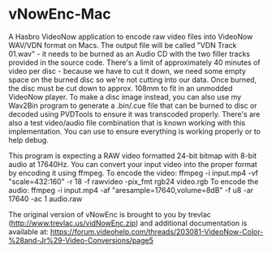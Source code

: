 # vNowEnc-Mac
A Hasbro VideoNow application to encode raw video files into VideoNow WAV/VDN format on Macs. The output file will be called "VDN Track 01.wav" - it needs to be burned as an Audio CD with the two filler tracks provided in the source code. There's a limit of approximately 40 minutes of video per disc - because we have to cut it down, we need some empty space on the burned disc so we're not cutting into our data. Once burned, the disc must be cut down to approx. 108mm to fit in an unmodded VideoNow player. To make a disc image instead, you can also use my Wav2Bin program to generate a .bin/.cue file that can be burned to disc or decoded using PVDTools to ensure it was transcoded properly. There's are also a test video/audio file combination that is known working with this implementation. You can use to ensure everything is working properly or to help debug.

This program is expecting a RAW video formatted 24-bit bitmap with 8-bit audio at 17640Hz. You can convert your input video into the proper format by encoding it using ffmpeg.
To encode the video: ffmpeg -i input.mp4 -vf "scale=432:160" -r 18 -f rawvideo -pix_fmt rgb24 video.rgb
To encode the audio: ffmpeg -i input.mp4 -af "aresample=17640,volume=8dB" -f u8 -ar 17640 -ac 1 audio.raw

The original version of vNowEnc is brought to you by trevlac (http://www.trevlac.us/vidNowEnc.zip) and additional documentation is available at: https://forum.videohelp.com/threads/203081-VideoNow-Color-%28and-Jr%29-Video-Conversions/page5
